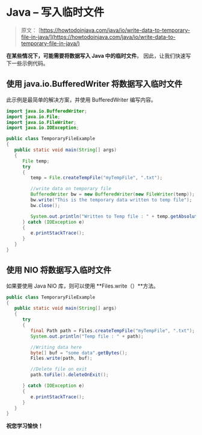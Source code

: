 # Java – 写入临时文件

> 原文： [https://howtodoinjava.com/java/io/write-data-to-temporary-file-in-java/](https://howtodoinjava.com/java/io/write-data-to-temporary-file-in-java/)

**在某些情况下，可能需要将数据写入 Java 中的临时文件**。 因此，让我们快速写下一些示例代码。

## 使用 java.io.BufferedWriter 将数据写入临时文件

此示例是最简单的解决方案，并使用 BufferedWriter 编写内容。

```java
import java.io.BufferedWriter;
import java.io.File;
import java.io.FileWriter;
import java.io.IOException;

public class TemporaryFileExample
{
   public static void main(String[] args)
   {
      File temp;
      try
      {
         temp = File.createTempFile("myTempFile", ".txt");

         //write data on temporary file
         BufferedWriter bw = new BufferedWriter(new FileWriter(temp));
         bw.write("This is the temporary data written to temp file");
         bw.close();

         System.out.println("Written to Temp file : " + temp.getAbsolutePath());
      } catch (IOException e)
      {
         e.printStackTrace();
      }
   }
}

```

## 使用 NIO 将数据写入临时文件

如果要使用 Java NIO 库，则可以使用 **Files.write（）**方法。

```java
public class TemporaryFileExample
{
   public static void main(String[] args)
   {
      try
      {
         final Path path = Files.createTempFile("myTempFile", ".txt");
         System.out.println("Temp file : " + path);

		 //Writing data here
		 byte[] buf = "some data".getBytes();
		 Files.write(path, buf);

         //Delete file on exit
         path.toFile().deleteOnExit();

      } catch (IOException e)
      {
         e.printStackTrace();
      }
   }
}

```

**祝您学习愉快！**